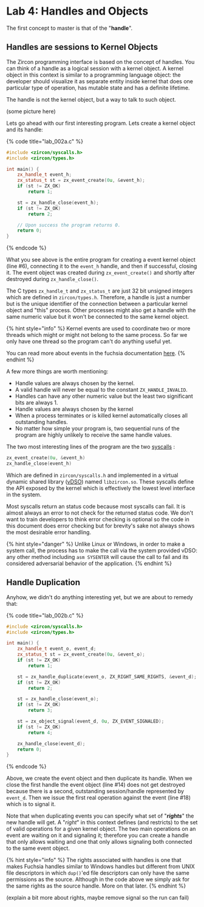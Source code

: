 # Lab 4: Handles and Objects

The first concept to master is that of the "**handle**".

## Handles are sessions to Kernel Objects

The Zircon programming interface is based on the concept of handles. You can think of a handle as a logical session with a kernel object. A kernel object in this context is similar to a programming language object: the developer should visualize it as separate entity inside kernel that does one particular type of operation, has mutable state and has a definite lifetime.

The handle is not the kernel object, but a way to talk to such object.

(some picture here)

Lets go ahead with our first interesting program. Lets create a kernel object and its handle:

{% code title="lab_002a.c" %}
```cpp
#include <zircon/syscalls.h>
#include <zircon/types.h>

int main() {
    zx_handle_t event_h;
    zx_status_t st = zx_event_create(0u, &event_h);
    if (st != ZX_OK)
        return 1;

    st = zx_handle_close(event_h);
    if (st != ZX_OK)
        return 2;

    // Upon success the program returns 0.
    return 0;
}
```
{% endcode %}

What you see above is the entire program for creating a event kernel object (line #6), connecting it to the `event_h` handle, and then if successful, closing it. The event object was created during `zx_event_create()` and shortly after destroyed during `zx_handle_close()`.

The C types `zx_handle_t` and `zx_status_t` are just 32 bit unsigned integers which are defined in `zircon/types.h`. Therefore, a handle is just a number but is the unique identifier of the connection between a particular kernel object and "this" process. Other processes might also get a handle with the same numeric value but it won't be connected to the same kernel object.

{% hint style="info" %}
Kernel events are used to coordinate two or more threads which might or might not belong to the same process. So far we only have one thread so the program can't do anything useful yet.

You can read more about events in the fuchsia documentation [here](https://fuchsia.dev/fuchsia-src/reference/kernel\_objects/event).
{% endhint %}

A few more things are worth mentioning:&#x20;

* Handle values are always chosen by the kernel.
* A valid handle will never be equal to the constant `ZX_HANDLE_INVALID`.&#x20;
* Handles can have any other numeric value but the least two significant bits are always 1.
* Handle values are always chosen by the kernel
* When a process terminates or is killed kernel automatically closes all outstanding handles.
* No matter how simple your program is, two sequential runs of the program are highly unlikely to receive the same handle values.

The two most interesting lines of the program are the two [syscalls](https://en.wikipedia.org/wiki/System\_call) :&#x20;

```cpp
zx_event_create(0u, &event_h)
zx_handle_close(event_h)
```

Which are defined in `zircon/syscalls.h` and implemented in a virtual dynamic shared library ([vDSO](glossary.md#vdso)) named `libzircon.so`.  These syscalls define the API exposed by the kernel which is effectively the lowest level interface in the system.

Most syscalls return an status code because most syscalls can fail. It is almost always an error to not check for the returned status code. We don't want to train developers to think error checking is optional so the code in this document does error checking but for brevity's sake not always shows the most desirable error handling.

{% hint style="danger" %}
Unlike Linux or Windows, in order to make a system call, the process has to make the call via the system provided vDSO: any other method including `asm SYSENTER` will cause the call to fail and its considered adversarial behavior of the application.
{% endhint %}

## Handle Duplication

Anyhow, we didn't do anything interesting yet, but we are about to remedy that:

{% code title="lab_002b.c" %}
```cpp
#include <zircon/syscalls.h>
#include <zircon/types.h>

int main() {
    zx_handle_t event_o, event_d;
    zx_status_t st = zx_event_create(0u, &event_o);
    if (st != ZX_OK)
        return 1;

    st = zx_handle_duplicate(event_o, ZX_RIGHT_SAME_RIGHTS, &event_d);
    if (st != ZX_OK)
        return 2;

    st = zx_handle_close(event_o);
    if (st != ZX_OK)
        return 3;

    st = zx_object_signal(event_d, 0u, ZX_EVENT_SIGNALED);
    if (st != ZX_OK)
        return 4;

    zx_handle_close(event_d);
    return 0;
}
```
{% endcode %}

Above, we create the event object and then duplicate its handle. When we close the first handle the event object (line #14) does not get destroyed because there is a second, outstanding session/handle represented by `event_d`. Then we issue the first real operation against the event (line #18) which is to signal it.

Note that when duplicating events you can specify what set of "_**rights**_" the new handle will get. A "_right_" in this context defines (and restricts) to the set of valid operations for a given kernel object. The two main operations on an event are waiting on it and signaling it; therefore you can create a handle that only allows waiting and one that only allows signaling both connected to the same event object.

{% hint style="info" %}
The rights associated with handles is one that makes Fuchsia handles similar to Windows handles but different from UNIX file descriptors in which `dup()`'ed file descriptors can only have the same permissions as the source. Although in the code above we simply ask for the same rights as the source handle. More on that later.
{% endhint %}

(explain a bit more about rights, maybe remove signal so the run can fail)

